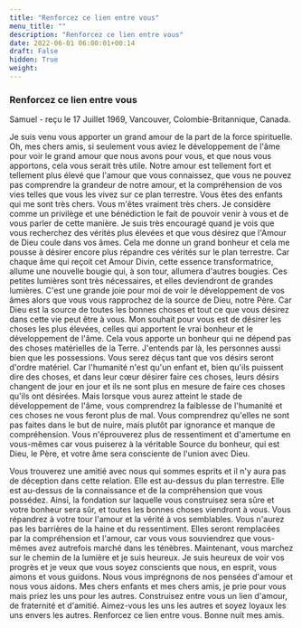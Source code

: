 ```yaml
---
title: "Renforcez ce lien entre vous"
menu_title: ""
description: "Renforcez ce lien entre vous"
date: 2022-06-01 06:00:01+00:14
draft: False
hidden: True
weight:
---
```

### Renforcez ce lien entre vous

Samuel - reçu le 17 Juillet 1969, Vancouver, Colombie-Britannique, Canada.

Je suis venu vous apporter un grand amour de la part de la force spirituelle. Oh, mes chers amis, si seulement vous aviez le développement de l'âme pour voir le grand amour que nous avons pour vous, et que nous vous apportons, cela vous serait très utile. Notre amour est tellement fort et tellement plus élevé que l'amour que vous connaissez, que vous ne pouvez pas comprendre la grandeur de notre amour, et la compréhension de vos vies telles que vous les vivez sur ce plan terrestre. Vous êtes des enfants qui me sont très chers. Vous m'êtes vraiment très chers. Je considère comme un privilège et une bénédiction le fait de pouvoir venir à vous et de vous parler de cette manière. Je suis très encouragé quand je vois que vous recherchez des vérités plus élevées et que vous désirez que l'Amour de Dieu coule dans vos âmes. Cela me donne un grand bonheur et cela me pousse à désirer encore plus répandre ces vérités sur le plan terrestre. Car chaque âme qui reçoit cet Amour Divin, cette essence transformatrice, allume une nouvelle bougie qui, à son tour, allumera d'autres bougies. Ces petites lumières sont très nécessaires, et elles deviendront de grandes lumières. C'est une grande joie pour moi de voir le développement de vos âmes alors que vous vous rapprochez de la source de Dieu, notre Père. Car Dieu est la source de toutes les bonnes choses et tout ce que vous désirez dans cette vie peut être à vous. Mon souhait pour vous est de désirer les choses les plus élevées, celles qui apportent le vrai bonheur et le développement de l'âme. Cela vous apporte un bonheur qui ne dépend pas des choses matérielles de la Terre. J'entends par là, les personnes aussi bien que les possessions. Vous serez déçus tant que vos désirs seront d'ordre matériel. Car l'humanité n'est qu'un enfant et, bien qu'ils puissent dire des choses, et dans leur cœur désirer faire ces choses, leurs désirs changent de jour en jour et ils ne sont plus en mesure de faire ces choses qu'ils ont désirées. Mais lorsque vous aurez atteint le stade de développement de l'âme, vous comprendrez la faiblesse de l'humanité et ces choses ne vous feront plus de mal. Vous comprendrez qu'elles ne sont pas faites dans le but de nuire, mais plutôt par ignorance et manque de compréhension. Vous n'éprouverez plus de ressentiment et d'amertume en vous-mêmes car vous puiserez à la véritable Source du bonheur, qui est Dieu, le Père, et votre âme sera consciente de l'union avec Dieu.

Vous trouverez une amitié avec nous qui sommes esprits et il n'y aura pas de déception dans cette relation. Elle est au-dessus du plan terrestre. Elle est au-dessus de la connaissance et de la compréhension que vous possédez. Ainsi, la fondation sur laquelle vous construisez sera sûre et votre bonheur sera sûr, et toutes les bonnes choses viendront à vous. Vous répandrez à votre tour l'amour et la vérité à vos semblables. Vous n'aurez pas les barrières de la haine et du ressentiment. Elles seront remplacées par la compréhension et l'amour, car vous vous souviendrez que vous-mêmes avez autrefois marché dans les ténèbres. Maintenant, vous marchez sur le chemin de la lumière et je suis heureux. Je suis heureux de voir vos progrès et je veux que vous soyez conscients que nous, en esprit, vous aimons et vous guidons. Nous vous imprégnons de nos pensées d'amour et nous vous aidons. Mes chers enfants et mes chers amis, je prie pour vous mais priez les uns pour les autres. Construisez entre vous un lien d'amour, de fraternité et d'amitié. Aimez-vous les uns les autres et soyez loyaux les uns envers les autres. Renforcez ce lien entre vous. Bonne nuit mes amis.
